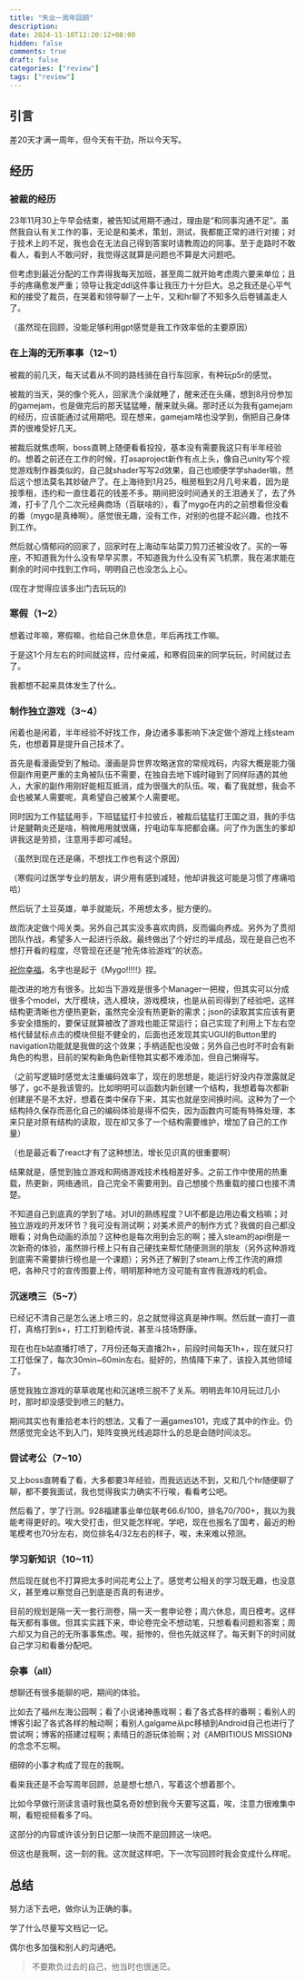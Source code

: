 ```yaml
---
title: "失业一周年回顾"
description: 
date: 2024-11-10T12:20:12+08:00
hidden: false
comments: true
draft: false
categories: ["review"]
tags: ["review"]
---
```

## 引言

差20天才满一周年，但今天有干劲，所以今天写。

## 经历

### 被裁的经历

23年11月30上午早会结束，被告知试用期不通过，理由是“和同事沟通不足”。虽然我自认有关工作的事，无论是和美术，策划，测试，我都能正常的进行对接；对于技术上的不足，我也会在无法自己得到答案时请教周边的同事。至于走路时不敢看人，看到人不敢问好，我觉得这就算是问题也不算是大问题吧。

但考虑到最近分配的工作弄得我每天加班，甚至周二就开始考虑周六要来单位；且手的疼痛愈发严重；领导让我定ddl这件事让我压力十分巨大。总之我还是心平气和的接受了裁员，在哭着和领导聊了一上午，又和hr聊了不知多久后卷铺盖走人了。

（虽然现在回顾，没能足够利用gpt感觉是我工作效率低的主要原因）

### 在上海的无所事事（12~1）

被裁的前几天，每天试着从不同的路线骑在自行车回家，有种玩p5r的感觉。

被裁的当天，哭的像个死人，回家洗个澡就睡了，醒来还在头痛，想到8月份参加的gamejam，也是做完后的那天猛猛睡，醒来就头痛。那时还以为我有gamejam的经历，应该能通过试用期吧。现在想来，gamejam啥也没学到，倒把自己身体弄的很难受好几天。

被裁后就焦虑啊，boss直聘上随便看看投投，基本没有需要我这只有半年经验的。想着之前还在工作的时候，打asaproject新作有点上头，像自己unity写个视觉游戏制作器类似的，自己就shader写写2d效果，自己也顺便学学shader嘛，然后这个想法莫名其妙破产了。在上海待到1月25，租房租到2月几号来着，因为是按季租，违约和一直住着花的钱差不多。期间把没时间通关的王泪通关了，去了外滩，打卡了几个二次元经典商场（百联啥的），看了mygo在内的之前想看但没看的番（mygo是真棒啊）。感觉很无趣，没有工作，对别的也提不起兴趣，也找不到工作。

然后就心情郁闷的回家了，回家时在上海动车站菜刀剪刀还被没收了。买的一等座，不知道我为什么没有早早买票，不知道我为什么没有买飞机票，我在渴求能在剩余的时间中找到工作吗，明明自己也没怎么上心。

(现在才觉得应该多出门去玩玩的)

### 寒假（1~2）

想着过年嘛，寒假嘛，也给自己休息休息，年后再找工作嘛。

于是这1个月左右的时间就这样，应付亲戚，和寒假回来的同学玩玩，时间就过去了。

我都想不起来具体发生了什么。

### 制作独立游戏（3~4）

闲着也是闲着，半年经验不好找工作，身边诸多事影响下决定做个游戏上线steam先，也想着算是提升自己技术了。

首先是看漫画受到了触动。漫画是异世界攻略迷宫的常规戏码，内容大概是能力强但副作用更严重的主角被队伍不需要，在独自去地下城时碰到了同样际遇的其他人，大家的副作用刚好能相互抵消，成为很强大的队伍。唉，看了我就想，我会不会也被某人需要呢，真希望自己被某个人需要呢。

同时因为工作猛猛用手，下班猛猛打卡拉彼丘，被裁后猛猛打王国之泪，我的手估计是腱鞘炎还是啥，稍微用用就很痛，拧电动车车把都会痛。问了作为医生的爹却讲我这是劳损，注意用手即可减轻。

（虽然到现在还是痛，不想找工作也有这个原因）

（寒假问过医学专业的朋友，讲少用有感到减轻，他却讲我这可能是习惯了疼痛哈哈）

然后玩了土豆英雄，单手就能玩，不用想太多，挺方便的。

故而决定做个闯关类。另外自己其实没多喜欢肉鸽，反而偏向养成。另外为了贯彻团队作战，希望多人一起进行杀敌。最终做出了个好烂的半成品，现在是自己也不想打开看的程度，尽管现在还是“抢先体验游戏”的状态。

[祝你幸福](https://store.steampowered.com/app/2909390/_/)。名字也是起于《Mygo!!!!!》捏。

能改进的地方有很多。比如当下游戏是很多个Manager一把梭，但其实可以分成很多个model，大厅模块，选人模块，游戏模块，也是从前司得到了经验吧，这样结构更清晰也方便热更新，虽然完全没有热更新的需求；json的读取其实应该有更多安全措施的，要保证就算被改了游戏也能正常运行；自己实现了利用上下左右空格代替鼠标点击的模块但挺不健全的，后面也还发现其实UGUI的Button里的navigation功能就是我做的这个效果；手柄适配也没做；另外自己也时不时会有新角色的构思，目前的架构新角色新怪物其实都不难添加，但自己懒得写。

（之前写逻辑时感觉太注重编码效率了，现在的思想是，能运行好没内存泄露就足够了，gc不是我该管的。比如明明可以函数内新创建一个结构，我想着每次都新创建是不是不太好，想着在类中保存下来，其实也就是空间换时间。这种为了一个结构持久保存而恶化自己的编码体验是得不偿失，因为函数内可能有特殊处理，本来只是对原有结构的读取，现在却又多了一个结构需要维护，增加了自己的工作量）

（也是最近看了react才有了这种想法，增长见识真的很重要啊）

结果就是，感觉到独立游戏和网络游戏技术栈相差好多。之前工作中使用的热重载，热更新，网络通讯，自己完全不需要用到。自己想接个热重载的接口也接不清楚。

不知道自己到底真的学到了啥。对UI的熟练程度？UI不都是边用边看文档嘛；对独立游戏的开发环节？我可没有测试啊；对美术资产的制作方式？我做的自己都没眼看；对角色动画的添加？这种也是每次用到会忘的啊；接入steam的api倒是一次新奇的体验，虽然排行榜上只有自己硬找来帮忙随便测测的朋友（另外这种游戏到底需不需要排行榜也是一个课题）；另外还了解到了steam上传工作流的麻烦吧，各种尺寸的宣传图要上传，明明那种地方没可能有宣传我游戏的机会。

### 沉迷喷三（5~7）

已经记不清自己是怎么迷上喷三的，总之就觉得这真是神作啊。然后就一直打一直打，真格打到s+，打工打到稳传说，甚至斗技场野康。

现在也在b站直播打喷了，7月份还每天直播2h+，前段时间每天1h+，现在就只打工打低保了，每次30min~60min左右。挺好的，热情降下来了，该投入其他领域了。

感觉我独立游戏的草草收尾也和沉迷喷三脱不了关系。明明去年10月玩过几小时，那时却没感受到喷三的魅力。

期间其实也有重拾老本行的想法，又看了一遍games101，完成了其中的作业。仍然感觉完全达不到入门，矩阵变换光线追踪什么的总是会随时间淡忘。

### 尝试考公（7~10）

又上boss直聘看了看，大多都要3年经验，而我远远达不到，又和几个hr随便聊了聊，都不要我面试，我也觉得我实力确实不行唉，看看考公吧。

然后看了，学了行测。928福建事业单位联考66.6/100，排名70/700+，我以为我能考得更好的。唉大受打击，但又能怎样呢，学吧，现在也报名了国考，最近的粉笔模考也70分左右，岗位排名4/32左右的样子，唉，未来难以预测。

### 学习新知识（10~11）

然后现在就也不打算把太多时间花考公上了。感觉考公相关的学习既无趣，也没意义，甚至难以察觉自己到底是否真的有进步。

目前的规划是隔一天一套行测卷，隔一天一套申论卷；周六休息，周日模考。这样每天都有事做。但其实实践下来，申论卷完全不想动笔，只想看看问题和答案；周六却又为自己的无所事事焦虑。唉，挺惨的，但也先就这样了。每天剩下的时间就自己学习和看番分配吧。

### 杂事（all）

想聊还有很多能聊的吧，期间的体验。

比如去了福州左海公园啊；看了小说诸神愚戏啊；看了各式各样的番啊；看别人的博客引起了各式各样的触动啊；看别人galgame从pc移植到Android自己也进行了尝试啊；博客的搭建过程啊；素晴日的游玩体验啊；对《AMBITIOUS MISSION》的念念不忘啊。

细碎的小事才构成了现在的我啊。

看来我还是不会写周年回顾，总是想七想八，写着这个想着那个。

比如今早做行测读言语时我也莫名奇妙想到我今天要写这篇，唉，注意力很难集中啊，看短视频看多了吗。

这部分的内容或许该分到日记那一块而不是回顾这一块吧。

但这也是我啊，这一刻的我。这次就这样吧，下一次写回顾时我会变成什么样呢。

## 总结

努力活下去吧，做你认为正确的事。

学了什么尽量写文档记一记。

偶尔也多加强和别人的沟通吧。

> 不要欺负过去的自己，他当时也很迷茫。
